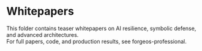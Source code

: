 # Whitepapers
This folder contains teaser whitepapers on AI resilience, symbolic defense, and advanced architectures.  
For full papers, code, and production results, see forgeos-professional.